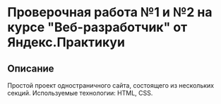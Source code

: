 Проверочная работа №1 и №2 на курсе "Веб-разработчик" от Яндекс.Практикуи
=========================================================================

Описание
--------

Простой проект одностраничного сайта, состоящего из нескольких секций.
Используемые технологии: HTML, CSS.